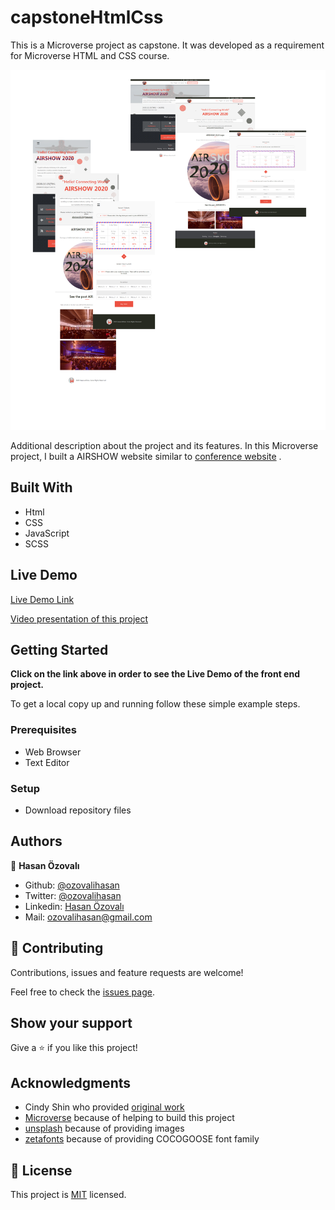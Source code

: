 # capstoneHtmlCss


This is a Microverse project as capstone. It was developed as a requirement for Microverse HTML and CSS course.

![screenshot](./images/app_screenshot.svg)

Additional description about the project and its features.
In this Microverse project, I built a AIRSHOW website similar to [ conference website](https://www.behance.net/gallery/29845175/CC-Global-Summit-2015) . 

## Built With

- Html
- CSS
- JavaScript 
- SCSS   

## Live Demo

[Live Demo Link](https://rawcdn.githack.com/ozovalihasan/capstoneHtmlCss/a9fa960b4070dd406c10b5f6562928ce31254a6c/index.html)

[Video presentation of this project ](https://www.loom.com/share/c14c68609a3c4800830e9c5ada36201b)

## Getting Started

**Click on the link above in order to see the Live Demo of the front end project.**

To get a local copy up and running follow these simple example steps.

### Prerequisites

- Web Browser
- Text Editor

### Setup

- Download repository files

## Authors

👤 **Hasan Özovalı**

- Github: [@ozovalihasan](https://github.com/ozovalihasan)
- Twitter: [@ozovalihasan](https://twitter.com/ozovalihasan)
- Linkedin: [Hasan Özovalı](https://www.linkedin.com/in/hasan-ozovali/)
- Mail: [ozovalihasan@gmail.com](ozovalihasan@gmail.com)

## 🤝 Contributing

Contributions, issues and feature requests are welcome!

Feel free to check the [issues page](issues/).

## Show your support

Give a ⭐️ if you like this project!

## Acknowledgments

- Cindy Shin who provided [ original work](https://www.behance.net/gallery/29845175/CC-Global-Summit-2015)
- [Microverse](https://www.microverse.org/) because of helping to build this project
- [unsplash](https://unsplash.com/) because of providing images
- [zetafonts](http://www.zetafonts.com/cocogoose) because of providing COCOGOOSE font family

## 📝 License

This project is [MIT](lic.url) licensed.
